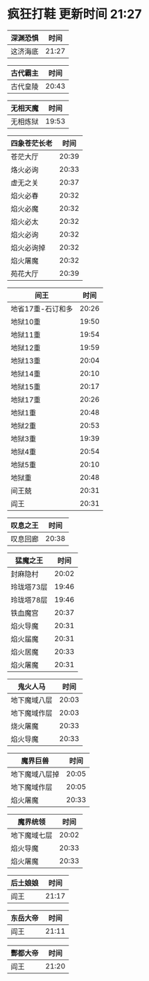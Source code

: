 # 疯狂打鞋 更新时间 21:27

| 深渊恐惧   | 时间    |
|--------|-------|
| 这济海底 | 21:27 |

| 古代霸主   | 时间    |
|--------|-------|
| 古代皇陵 | 20:43 |

| 无相天魔   | 时间    |
|--------|-------|
| 无相炼狱 | 19:53 |

| 四象苍茫长老   | 时间    |
|--------|-------|
| 苍茫大厅 | 20:39 |
| 烙火必询 | 20:33 |
| 虚无之关 | 20:37 |
| 焰火必春 | 20:32 |
| 焰火必魔 | 20:32 |
| 焰火必太 | 20:32 |
| 焰火必询 | 20:32 |
| 焰火必询掉 | 20:32 |
| 焰火屠魔 | 20:32 |
| 苑花大厅 | 20:39 |

| 间王   | 时间    |
|--------|-------|
| 地省17重-石订和多 | 20:26 |
| 地狱10重 | 19:50 |
| 地狱11重 | 19:54 |
| 地狱12重 | 19:59 |
| 地狱13重 | 20:04 |
| 地狱14重 | 20:10 |
| 地狱15重 | 20:17 |
| 地狱17重 | 20:26 |
| 地狱1重 | 20:48 |
| 地狱2重 | 20:53 |
| 地狱3重 | 19:39 |
| 地狱4重 | 20:54 |
| 地狱5重 | 20:10 |
| 地狱重 | 20:48 |
| 间王兢 | 20:31 |
| 阎王 | 20:31 |

| 叹息之王   | 时间    |
|--------|-------|
| 叹息回廊 | 20:38 |

| 猛魔之王   | 时间    |
|--------|-------|
| 封麻隐村 | 20:02 |
| 玲珑塔73层 | 19:46 |
| 玲珑塔78层 | 19:46 |
| 铁血魔宫 | 20:37 |
| 焰火导魔 | 20:31 |
| 焰火届魔 | 20:31 |
| 焰火居魔 | 20:33 |
| 焰火屠魔 | 20:31 |

| 鬼火人马   | 时间    |
|--------|-------|
| 地下魔域八层 | 20:03 |
| 地下魔域作层 | 20:03 |
| 烧火屠魔 | 20:33 |
| 焰火导魔 | 20:33 |

| 魔界巨兽   | 时间    |
|--------|-------|
| 地下魔域八层掉 | 20:05 |
| 地下魔域作层 | 20:05 |
| 焰火屠魔 | 20:33 |

| 魔界统领   | 时间    |
|--------|-------|
| 地下魔域七层 | 20:02 |
| 焰火导魔 | 20:33 |
| 焰火屠魔 | 20:33 |

| 后土娘娘   | 时间    |
|--------|-------|
| 阎王 | 21:17 |

| 东岳大帝   | 时间    |
|--------|-------|
| 阎王 | 21:11 |

| 酆都大帝   | 时间    |
|--------|-------|
| 阎王 | 21:20 |